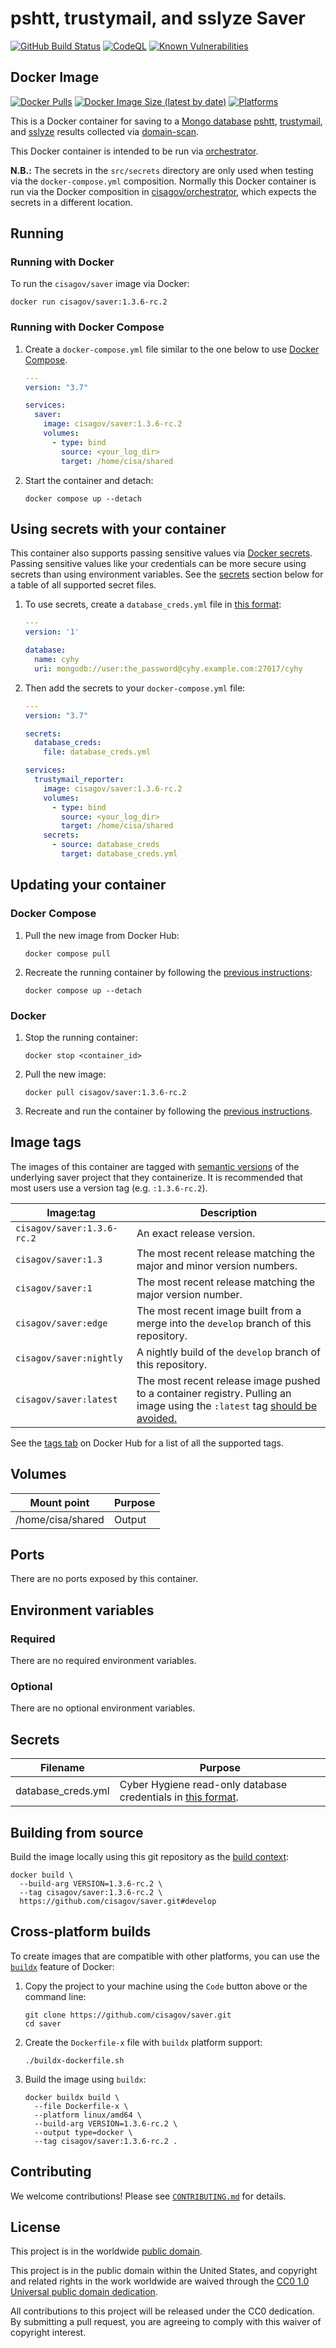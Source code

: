 # pshtt, trustymail, and sslyze Saver #

[![GitHub Build Status](https://github.com/cisagov/saver/workflows/build/badge.svg)](https://github.com/cisagov/saver/actions/workflows/build.yml)
[![CodeQL](https://github.com/cisagov/saver/workflows/CodeQL/badge.svg)](https://github.com/cisagov/saver/actions/workflows/codeql-analysis.yml)
[![Known Vulnerabilities](https://snyk.io/test/github/cisagov/saver/badge.svg)](https://snyk.io/test/github/cisagov/saver)

## Docker Image ##

[![Docker Pulls](https://img.shields.io/docker/pulls/cisagov/saver)](https://hub.docker.com/r/cisagov/saver)
[![Docker Image Size (latest by date)](https://img.shields.io/docker/image-size/cisagov/saver)](https://hub.docker.com/r/cisagov/saver)
[![Platforms](https://img.shields.io/badge/platforms-amd64%20%7C%20arm%2Fv6%20%7C%20arm%2Fv7%20%7C%20arm64%20%7C%20ppc64le%20%7C%20s390x-blue)](https://hub.docker.com/r/cisagov/saver/tags)

This is a Docker container for saving to a [Mongo
database](https://www.mongodb.com/)
[pshtt](https://github.com/cisagov/pshtt),
[trustymail](https://github.com/cisagov/trustymail), and
[sslyze](https://github.com/nabla-c0d3/sslyze) results collected via
[domain-scan](https://github.com/18F/domain-scan).

This Docker container is intended to be run via
[orchestrator](https://github.com/cisagov/orchestrator).

**N.B.:** The secrets in the `src/secrets` directory are only used
when testing via the `docker-compose.yml` composition.  Normally this
Docker container is run via the Docker composition in
[cisagov/orchestrator](https://github.com/cisagov/orchestrator), which
expects the secrets in a different location.

## Running ##

### Running with Docker ###

To run the `cisagov/saver` image via Docker:

```console
docker run cisagov/saver:1.3.6-rc.2
```

### Running with Docker Compose ###

1. Create a `docker-compose.yml` file similar to the one below to use [Docker Compose](https://docs.docker.com/compose/).

    ```yaml
    ---
    version: "3.7"

    services:
      saver:
        image: cisagov/saver:1.3.6-rc.2
        volumes:
          - type: bind
            source: <your_log_dir>
            target: /home/cisa/shared
    ```

1. Start the container and detach:

    ```console
    docker compose up --detach
    ```

## Using secrets with your container ##

This container also supports passing sensitive values via [Docker
secrets](https://docs.docker.com/engine/swarm/secrets/).  Passing sensitive
values like your credentials can be more secure using secrets than using
environment variables.  See the
[secrets](#secrets) section below for a table of all supported secret files.

1. To use secrets, create a `database_creds.yml` file in [this
   format](https://github.com/cisagov/mongo-db-from-config#usage):

    ```yaml
    ---
    version: '1'

    database:
      name: cyhy
      uri: mongodb://user:the_password@cyhy.example.com:27017/cyhy

    ```

1. Then add the secrets to your `docker-compose.yml` file:

    ```yaml
    ---
    version: "3.7"

    secrets:
      database_creds:
        file: database_creds.yml

    services:
      trustymail_reporter:
        image: cisagov/saver:1.3.6-rc.2
        volumes:
          - type: bind
            source: <your_log_dir>
            target: /home/cisa/shared
        secrets:
          - source: database_creds
            target: database_creds.yml
    ```

## Updating your container ##

### Docker Compose ###

1. Pull the new image from Docker Hub:

    ```console
    docker compose pull
    ```

1. Recreate the running container by following the [previous instructions](#running-with-docker-compose):

    ```console
    docker compose up --detach
    ```

### Docker ###

1. Stop the running container:

    ```console
    docker stop <container_id>
    ```

1. Pull the new image:

    ```console
    docker pull cisagov/saver:1.3.6-rc.2
    ```

1. Recreate and run the container by following the [previous instructions](#running-with-docker).

## Image tags ##

The images of this container are tagged with [semantic
versions](https://semver.org) of the underlying saver project that they
containerize.  It is recommended that most users use a version tag (e.g.
`:1.3.6-rc.2`).

| Image:tag | Description |
|-----------|-------------|
|`cisagov/saver:1.3.6-rc.2`| An exact release version. |
|`cisagov/saver:1.3`| The most recent release matching the major and minor version numbers. |
|`cisagov/saver:1`| The most recent release matching the major version number. |
|`cisagov/saver:edge` | The most recent image built from a merge into the `develop` branch of this repository. |
|`cisagov/saver:nightly` | A nightly build of the `develop` branch of this repository. |
|`cisagov/saver:latest`| The most recent release image pushed to a container registry.  Pulling an image using the `:latest` tag [should be avoided.](https://vsupalov.com/docker-latest-tag/) |

See the [tags tab](https://hub.docker.com/r/cisagov/saver/tags) on Docker
Hub for a list of all the supported tags.

## Volumes ##

| Mount point | Purpose        |
|-------------|----------------|
| /home/cisa/shared | Output |

## Ports ##

There are no ports exposed by this container.

<!-- The following ports are exposed by this container: -->

<!-- | Port | Purpose        | -->
<!-- |------|----------------| -->
<!-- | 8080 | Example only; nothing is actually listening on the port | -->

<!-- The sample [Docker composition](docker-compose.yml) publishes the -->
<!-- exposed port at 8080. -->

## Environment variables ##

### Required ###

There are no required environment variables.

<!--
| Name  | Purpose | Default |
|-------|---------|---------|
| `REQUIRED_VARIABLE` | Describe its purpose. | `null` |
-->

### Optional ###

There are no optional environment variables.

<!--
| Name  | Purpose | Default |
|-------|---------|---------|
| `OPTIONAL_VARIABLE` | Describe its purpose. | `null` |
-->

## Secrets ##

| Filename      | Purpose              |
|---------------|----------------------|
| database_creds.yml | Cyber Hygiene read-only database credentials in [this format](https://github.com/cisagov/mongo-db-from-config#usage). |

## Building from source ##

Build the image locally using this git repository as the [build context](https://docs.docker.com/engine/reference/commandline/build/#git-repositories):

```console
docker build \
  --build-arg VERSION=1.3.6-rc.2 \
  --tag cisagov/saver:1.3.6-rc.2 \
  https://github.com/cisagov/saver.git#develop
```

## Cross-platform builds ##

To create images that are compatible with other platforms, you can use the
[`buildx`](https://docs.docker.com/buildx/working-with-buildx/) feature of
Docker:

1. Copy the project to your machine using the `Code` button above
   or the command line:

    ```console
    git clone https://github.com/cisagov/saver.git
    cd saver
    ```

1. Create the `Dockerfile-x` file with `buildx` platform support:

    ```console
    ./buildx-dockerfile.sh
    ```

1. Build the image using `buildx`:

    ```console
    docker buildx build \
      --file Dockerfile-x \
      --platform linux/amd64 \
      --build-arg VERSION=1.3.6-rc.2 \
      --output type=docker \
      --tag cisagov/saver:1.3.6-rc.2 .
    ```

## Contributing ##

We welcome contributions!  Please see [`CONTRIBUTING.md`](CONTRIBUTING.md) for
details.

## License ##

This project is in the worldwide [public domain](LICENSE).

This project is in the public domain within the United States, and
copyright and related rights in the work worldwide are waived through
the [CC0 1.0 Universal public domain
dedication](https://creativecommons.org/publicdomain/zero/1.0/).

All contributions to this project will be released under the CC0
dedication. By submitting a pull request, you are agreeing to comply
with this waiver of copyright interest.
